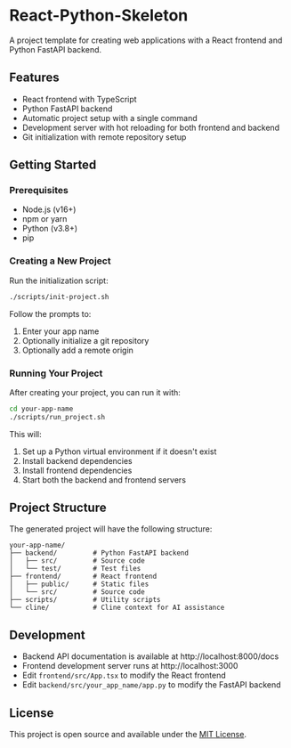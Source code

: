 # React-Python-Skeleton

A project template for creating web applications with a React frontend and Python FastAPI backend.

## Features

- React frontend with TypeScript
- Python FastAPI backend
- Automatic project setup with a single command
- Development server with hot reloading for both frontend and backend
- Git initialization with remote repository setup

## Getting Started

### Prerequisites

- Node.js (v16+)
- npm or yarn
- Python (v3.8+)
- pip

### Creating a New Project

Run the initialization script:

```bash
./scripts/init-project.sh
```

Follow the prompts to:
1. Enter your app name
2. Optionally initialize a git repository
3. Optionally add a remote origin

### Running Your Project

After creating your project, you can run it with:

```bash
cd your-app-name
./scripts/run_project.sh
```

This will:
1. Set up a Python virtual environment if it doesn't exist
2. Install backend dependencies
3. Install frontend dependencies
4. Start both the backend and frontend servers

## Project Structure

The generated project will have the following structure:

```
your-app-name/
├── backend/         # Python FastAPI backend
│   ├── src/         # Source code
│   └── test/        # Test files
├── frontend/        # React frontend
│   ├── public/      # Static files
│   └── src/         # Source code
├── scripts/         # Utility scripts
└── cline/           # Cline context for AI assistance
```

## Development

- Backend API documentation is available at http://localhost:8000/docs
- Frontend development server runs at http://localhost:3000
- Edit `frontend/src/App.tsx` to modify the React frontend
- Edit `backend/src/your_app_name/app.py` to modify the FastAPI backend

## License

This project is open source and available under the [MIT License](LICENSE).
